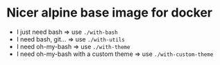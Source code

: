 # Nicer alpine base image for docker

- I just need bash => use `./with-bash`
- I need bash, git... => use `./with-utils`
- I need oh-my-bash => use `./with-theme`
- I need oh-my-bash with a custom theme => use `./with-custom-theme`
